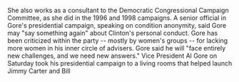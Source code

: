 She also works as a consultant to the Democratic Congressional Campaign Committee, as she did in the 1996 and 1998 campaigns.
A senior official in Gore's presidential campaign, speaking on condition anonymity, said Gore may "say something again" about Clinton's personal conduct.
Gore has been criticized within the party -- mostly by women's groups -- for lacking more women in his inner circle of advisers.
Gore said he will "face entirely new challenges, and we need new answers."
Vice President Al Gore on Saturday took his presidential campaign to a living rooms that helped launch Jimmy Carter and Bill 